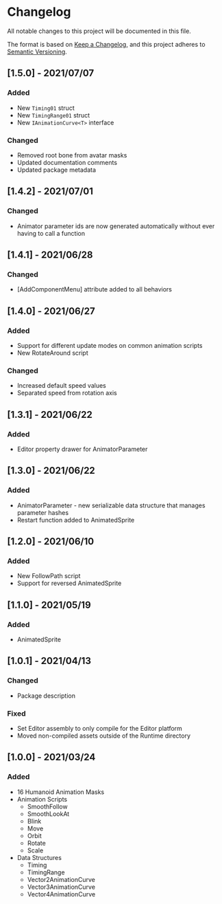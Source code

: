 # Changelog

All notable changes to this project will be documented in this file.

The format is based on [Keep a Changelog](https://keepachangelog.com/en/1.0.0/),
and this project adheres to [Semantic Versioning](https://semver.org/spec/v2.0.0.html).

## [1.5.0] - 2021/07/07

### Added

- New `Timing01` struct
- New `TimingRange01` struct
- New `IAnimationCurve<T>` interface

### Changed

- Removed root bone from avatar masks
- Updated documentation comments
- Updated package metadata

## [1.4.2] - 2021/07/01

### Changed

- Animator parameter ids are now generated automatically without ever having to call a function

## [1.4.1] - 2021/06/28

### Changed

- [AddComponentMenu] attribute added to all behaviors

## [1.4.0] - 2021/06/27

### Added

- Support for different update modes on common animation scripts
- New RotateAround script

### Changed

- Increased default speed values
- Separated speed from rotation axis

## [1.3.1] - 2021/06/22

### Added

- Editor property drawer for AnimatorParameter

## [1.3.0] - 2021/06/22

### Added

- AnimatorParameter - new serializable data structure that manages parameter hashes
- Restart function added to AnimatedSprite

## [1.2.0] - 2021/06/10

### Added

- New FollowPath script
- Support for reversed AnimatedSprite

## [1.1.0] - 2021/05/19

### Added

- AnimatedSprite

## [1.0.1] - 2021/04/13

### Changed

- Package description

### Fixed

- Set Editor assembly to only compile for the Editor platform
- Moved non-compiled assets outside of the Runtime directory

## [1.0.0] - 2021/03/24

### Added

- 16 Humanoid Animation Masks
- Animation Scripts
  - SmoothFollow
  - SmoothLookAt
  - Blink
  - Move
  - Orbit
  - Rotate
  - Scale
- Data Structures
  - Timing
  - TimingRange
  - Vector2AnimationCurve
  - Vector3AnimationCurve
  - Vector4AnimationCurve
